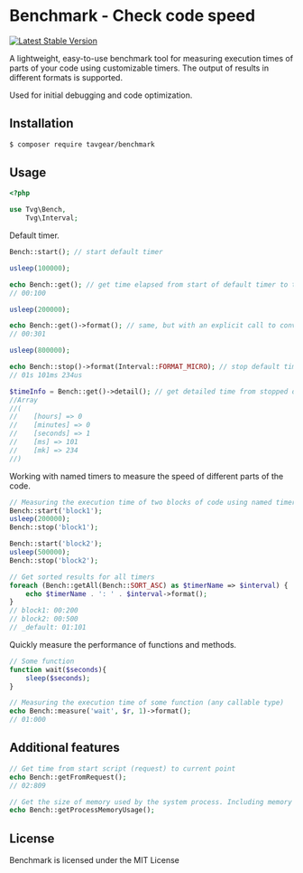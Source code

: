 # Benchmark - Check code speed

[![Latest Stable Version](https://img.shields.io/packagist/v/tavgear/benchmark.svg)](https://packagist.org/packages/tavgear/benchmark)

A lightweight, easy-to-use benchmark tool for measuring execution times of parts of your code using customizable timers. The output of results in different formats is supported.

Used for initial debugging and code optimization.

## Installation

```bash
$ composer require tavgear/benchmark
```

## Usage

```php
<?php

use Tvg\Bench,
    Tvg\Interval;
```

Default timer.

```php
Bench::start(); // start default timer

usleep(100000);

echo Bench::get(); // get time elapsed from start of default timer to this point in seconds and milliseconds
// 00:100

usleep(200000);

echo Bench::get()->format(); // same, but with an explicit call to convert to a formatted string
// 00:301

usleep(800000);

echo Bench::stop()->format(Interval::FORMAT_MICRO); // stop default timer and get time with microseconds
// 01s 101ms 234us

$timeInfo = Bench::get()->detail(); // get detailed time from stopped default timer
//Array
//(
//    [hours] => 0
//    [minutes] => 0
//    [seconds] => 1
//    [ms] => 101
//    [mk] => 234
//)
```

Working with named timers to measure the speed of different parts of the code.

```php
// Measuring the execution time of two blocks of code using named timers
Bench::start('block1');
usleep(200000);
Bench::stop('block1');

Bench::start('block2');
usleep(500000);
Bench::stop('block2');

// Get sorted results for all timers
foreach (Bench::getAll(Bench::SORT_ASC) as $timerName => $interval) {
    echo $timerName . ': ' . $interval->format();
}
// block1: 00:200
// block2: 00:500
// _default: 01:101
```

Quickly measure the performance of functions and methods.

```php
// Some function
function wait($seconds){
    sleep($seconds);
}

// Measuring the execution time of some function (any callable type)
echo Bench::measure('wait', $r, 1)->format();
// 01:000
```

## Additional features

```php
// Get time from start script (request) to current point
echo Bench::getFromRequest();
// 02:809

// Get the size of memory used by the system process. Including memory used by all resource types.
echo Bench::getProcessMemoryUsage();
```

## License

Benchmark is licensed under the MIT License
